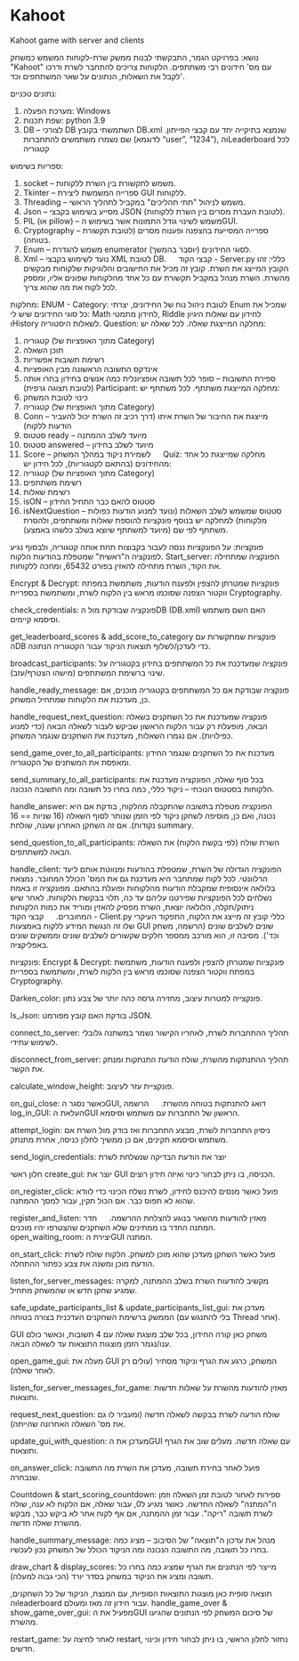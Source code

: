# Kahoot
Kahoot game with server and clients


נושא:
בפרויקט הגמר, התבקשתי לבנות ממשק שרת-לקוחות המשמש כמשחק "Kahoot" עם מס' חידונים רבי משתתפים. הלקוחות צריכים להתחבר לשרת ודרכו לקבל את השאלות, הנתונים על שאר המשתתפים וכד'.

נתונים טכניים:
1.	מערכת הפעלה: Windows
2.	שפת תכנות: python 3.9
3.	DB – לצורכי DB השתמשתי בקובץ DB.xml שנמצא בתיקייה יחד עם קבצי הפייתון. שם נשמרו משתמשים להתחברות (לדוגמא “user”, “1234”), והLeaderboard לכל קטגוריה

ספריות בשימוש:
1.	socket – משמש לתקשורת בין השרת ללקוחות.
2.	Tkinter – ספרייה המשמשת ליצירת GUI ללקוחות.
3.	Threading – משמש לניהול "תתי תהליכים" במקביל לתהליך הראשי.
4.	Json – מסייע בשימוש בקבצי JSON (לטובת העברת מסרים בין השרת ללקוחות).
5.	PIL (או pillow) – משמש לשינוי גודל התמונות אשר בשימוש הGUI.
6.	Cryptography – ספרייה המסייעת בהצפנה ופענוח מסרים (לטובת תקשורת בטוחה).
7.	Enum – משמש להגדרת enumerator לסוגי החידונים (יוסבר בהמשך).
8.	Xml – נועד לשימוש בקבצי XML לטובת DB.
 
קבצי הקוד - Server.py
כללי:
זהו הקובץ המייצג את השרת. קובץ זה מכיל את החישובים והלוגיקות שלקוחות מבקשים מהשרת. השרת מנהל במקביל תקשורת עם כל אחד מהלקוחות שפונים אליו, ומספק לכל לקוח את מה שהוא צריך.

מחלקות:
ENUM - Category:
לטובת ניהול נוח של החידונים, יצרתי Enum שמכיל את כל סוגי החידונים שיש לי:
Math לחידון מתמטי, Riddle לחידון עם שאלות היגיון וHistory לשאלות היסטוריה.
Question:
מחלקה המייצגת שאלה. לכל שאלה יש:
1.	קטגוריה (מתוך האופציות של Category)
2.	תוכן השאלה
3.	רשימת תשובות אפשריות
4.	אינדקס התשובה הראשונה מבין האופציות
5.	ספירת התשובות – סופר לכל תשובה אופציונלית כמה אנשים בחידון בחרו אותה (לטובת תצוגה גרפית)
Participant:
מחלקה המייצגת משתתף. לכל משתתף יש:
1.	כינוי לטובת המשחק
2.	קטגוריה (מתוך האופציות של Category)
3.	Conn – מייצגת את החיבור של השרת איתו (דרך רכיב זה השרת יכול להעביר הודעות ללקוח)
4.	סטטוס ready – מיועד לשלב ההמתנה
5.	סטטוס answered – מיועד לשלב בחידון
6.	Score – לשמירת ניקוד במהלך המשחק
 
Quiz:
מחלקה שמייצגת כל אחד מהחידונים (בהתאם לקטגוריות), לכל חידון יש:
1.	קטגוריה (מתוך האופציות של Category)
2.	רשימת משתתפים
3.	רשימת שאלות
4.	isON – סטטוס להאם כבר התחיל החידון
5.	isNextQuestion – סטטוס שמשמש לשלב השאלות (ונועד למנוע הודעות כפולות מלקוחות)
למחלקה יש בנוסף פונקציות להוספת שאלות ומשתתפים, ולהסרת משתתף לפי שם (מיועד למשתתף שיוצא בשלב כלשהו באמצע).

פונקציות:
על הפונקציות ננסה לעבור בקבוצות תחת אותה קטגוריה, ולבסוף נגיע לפונקציה ה"ראשית" שמטפלת בהודעות הלקוח.
Start_server:
הפונקציה שמתחילה את הקוד, השרת מתחילה להאזין בפורט 65432, ומחכה ללקוחות.

Encrypt & Decrypt:
פונקציות שמטרתן להצפין ולפענח הודעות, משתמשת במפתח ווקטור הצפנה שסוכמו מראש בין הלקוח לשרת, ומשתמשת בספריית Cryptography.

check_credentials:
פונקציה שבודקת מול הDB (DB.xml) האם השם משתמש וסיסמא קיימים.

get_leaderboard_scores & add_score_to_category 
פונקציות שמתקשרות עם הDB כדי לעדכן/לשלוף תוצאות הניקוד עבור הקטגוריה הנתונה.

broadcast_participants:
פונקציה שמעדכנת את כל המשתתפים בחידון בקטגוריה על שינוי ברשימת המשתתפים (מישהו הצטרף/עזב).

handle_ready_message:
פונקציה שבודקת אם כל המשתתפים בקטגוריה מוכנים, אם כן, מעדכנת את הלקוחות שמתחיל המשחק.

handle_request_next_question:
פונקציה שמעדכנת את כל השחקנים בשאלה הבאה, מופעלת רק עבור הלקוח הראשון שביקש לעבור לשאלה הבאה (כדי למנוע כפילויות).
אם נגמרו השאלות, מעדכנת את השחקנים שנגמר המשחק.

send_game_over_to_all_participants:
מעדכנת את כל השחקנים שנגמר החידון ומאפסת את המשתנים של הקטגוריה.

send_summary_to_all_participants:
בכל סוף שאלה, הפונקציה מעדכנת את הלקוחות בסטטוס הנוכחי – ניקוד כללי, כמה בחרו כל תשובה ומה התשובה הנכונה.

handle_answer:
הפונקציה מטפלת בתשובה שהתקבלה מהלקוח, בודקת אם היא נכונה, ואם כן, מוסיפה לשחקן ניקוד לפי הזמן שנותר לסוף השאלה (16 שניות == 16 נקודות).
אם זה השחקן האחרון שענה, שולחת summary.

send_question_to_all_participants:
השרת שולח (לפי בקשת הלקוח) את השאלה הבאה למשתתפים.

handle_client:
הפונקציה הגדולה של השרת, שמטפלת בהודעות ומנווטת אותם ליעד הרלוונטי. לכל לקוח שמתחבר היא מעדכנת גם את המס' הכולל המחובר. נמצאת בלולאה אינסופית שמקבלת הודעות מהלקוחות ופועלת בהתאם. מפונקציה זו באמת נשלחים לכל הפונקציות שפירטנו עליהם עד כה, תלוי בבקשת הלקוחות.
לאחר שיש ניתוק/תקלה, הלולאה יוצאת, השרת מפסיק להאזין ומוריד את כמות הלקוחות המחוברים.
 
קבצי הקוד - Client.py
כללי
קובץ זה מייצג את הלקוח, התפקוד העיקרי שלו זה הנגשת המידע ללקוח באמצעות GUI שונים לשלבים שונים (הרשמה, משחק וכד').
מסיבה זו, הוא מורכב ממספר חלקים שקשורים לשלבים שונים וממשקים שונים באפליקציה.

פונקציות:
Encrypt & Decrypt:
פונקציות שמטרתן להצפין ולפענח הודעות, משתמשת במפתח ווקטור הצפנה שסוכמו מראש בין הלקוח לשרת, ומשתמשת בספריית Cryptography.

Darken_color:
פונקצייה למטרות עיצוב, מחזירה גרסה כהה יותר של צבע נתון.

Is_Json:
בודקת האם קובץ מפורמט JSON.

connect_to_server:
תהליך ההתחברות לשרת, לאחריו הקישור נשמר במשתנה גלובלי לשימוש עתידי.

disconnect_from_server:
תהליך ההתנתקות מהשרת, שולח הודעת התנתקות ומנתק את הקשר.

calculate_window_height:
פונקציית עזר לעיצוב.

on_gui_close:
כאשר נסגר הGUI, דואג להתנתקות בטוחה מהשרת.
 
הרשמה
log_in_GUI:
העלאת הGUI הראשון של התחברות עם משתמש וסיסמא.

attempt_login:
ניסיון התחברות לשרת, מבצע התחברות ואז בודק מול השרת אם משתמש וסיסמא תקינים, אם כן ממשיך לחלון כניסה, אחרת מתנתק.

send_login_credentials:
יוצר את הודעת הבדיקה שנשלחת לשרת

חלון ראשי
create_gui:
יוצר את GUI הכניסה, בו ניתן לבחור כינוי ואיזה חידון רוצים.

on_register_click:
פועל כאשר מנסים להיכנס לחידון, לשרת נשלח הכינוי כדי לוודא שהוא לא תפוס כבר. אם הכול תקין, עבור למסך ההמתנה.

register_and_listen:
מאזין להודעות מהשאר בנוגע להצלחת ההרשמה.
 
חדר המתנה
החדר בו ממתינים שלא השחקנים שהצטרפו יהיו מוכנים.
open_waiting_room:
יצירת הGUI המתנה.

on_start_click:
פועל כאשר השחקן מעדכן שהוא מוכן למשחק. הלקוח שולח לשרת הודעת מוכן ומשנה את צבע כפתור ההתחלה.

listen_for_server_messages:
מקשיב להודעות השרת בשלב ההמתנה, למקרה שמגיע שחקן חדש או שהמשחק מתחיל.

safe_update_participants_list & update_participants_list_gui:
מעדכן את הממשק ברשימת השחקנים העדכנית בצורה בטוחה (בלי להתנגש עם Thread אחר).


GUI משחק
כאן קורה החידון, בכל שלב מוצגת שאלה עם 4 תשובות, וכאשר כולם ענו/נגמר הזמן מוצגות התוצאות עד לשאלה הבאה.

open_game_gui:
מעלה את GUI המשחק, כרגע את הגרף וניקוד מסתיר (עולים רק לאחר שאלה).

listen_for_server_messages_for_game:
מאזין להודעות מהשרת על שאלות חדשות ותוצאות.

request_next_question:
שולח הודעה לשרת בבקשה לשאלה חדשה (ומעביר לו גם את מס' השאלה האחרונה שהייתה).

update_gui_with_question:
מעדכן את הGUI עם שאלה חדשה. מעלים שוב את הגרף ותוצאות.

on_answer_click:
פועל לאחר בחירת תשובה, מעדכן את השרת מה התשובה שנבחרה.

Countdown & start_scoring_countdown:
ספירות לאחור לטובת זמן השאלה וזמן ה"המתנה" לשאלה החדשה.
כאשר מגיע ל0, עבור שאלה, אם הלקוח לא ענה, שולח לשרת תשובה "ריקה".
עבור זמן ההמתנה, אם אף לקוח אחר לא ביקש כבר, מבקש מהשרת שאלה חדשה.

handle_summary_message:
מנהל את עדכון ה"תוצאה" של הסיבוב – מציג כמה בחרו כל תשובה, מה התשובה הנכונה ומה הניקוד הכולל של המשחק נכון לעכשיו.

draw_chart & display_scores:
מייצר לפי הנתונים את הגרף שמציג כמה בחרו כל תשובה ומציג את הניקוד במשחק בסדר יורד (הכי גבוה למעלה).

תוצאה סופית
כאן מוצגות התוצאות הסופיות, עם המנצח, הניקוד של כל השחקנים, והleaderboard עבור חידון זה מאז ומעולם.
handle_game_over & show_game_over_gui:
מפעיל את הGUI של סיכום המשחק לפי הנתונים שהגיעו מהשרת.

restart_game:
לאחר לחיצה על restart, נחזור לחלון הראשי, בו ניתן לבחור חידון וכינוי חדשים.
